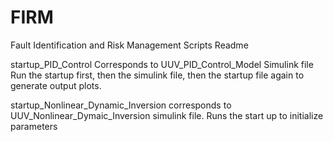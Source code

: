 # FIRM
Fault Identification and Risk Management
Scripts Readme

startup_PID_Control
  Corresponds to UUV_PID_Control_Model Simulink file
  Run the startup first, then the simulink file, then the startup file again to generate output plots.


startup_Nonlinear_Dynamic_Inversion corresponds to UUV_Nonlinear_Dymaic_Inversion simulink file. Runs the start up to initialize parameters
